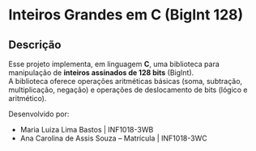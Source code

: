 # Inteiros Grandes em C (BigInt 128)

## Descrição
Esse projeto implementa, em linguagem **C**, uma biblioteca para manipulação de **inteiros assinados de 128 bits** (BigInt).  
A biblioteca oferece operações aritméticas básicas (soma, subtração, multiplicação, negação) e operações de deslocamento de bits (lógico e aritmético).  

Desenvolvido por:
- Maria Luiza Lima Bastos | INF1018-3WB
- Ana Carolina de Assis Souza – Matrícula | INF1018-3WC
